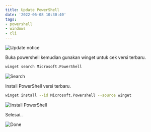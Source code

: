```yaml
---
title: Update PowerShell
date: '2022-06-08 10:30:40'
tags:
- powershell
- windows
- cli
---
```


![Update notice](https://gh.iqbal.id/blog/img/powershell/Screenshot_1.png)

Buka powershell kemudian gunakan winget untuk cek versi terbaru.
```bash
winget search Microsoft.PowerShell
```

![Search](https://gh.iqbal.id/blog/img/powershell/Screenshot_2.png)

Install PowerShell versi terbaru.
```bash
winget install --id Microsoft.Powershell --source winget
```

![Install PowerShell](https://gh.iqbal.id/blog/img/powershell/Screenshot_4.png)

Selesai..

![Done](https://gh.iqbal.id/blog/img/powershell/Screenshot_5.png)